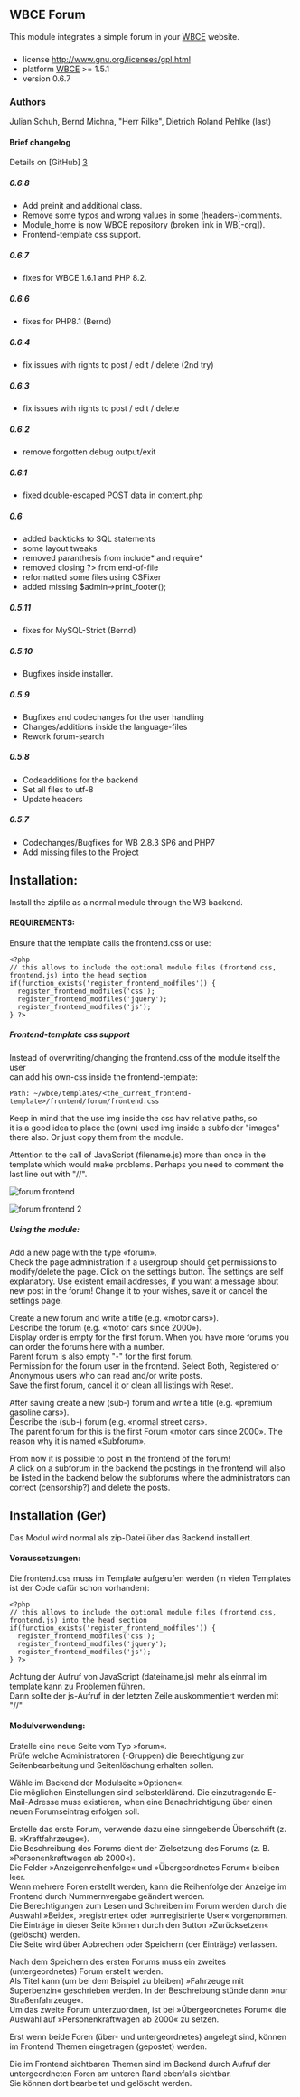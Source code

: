 
## WBCE Forum
This module integrates a simple forum in your [WBCE][2] website.

###
- license	http://www.gnu.org/licenses/gpl.html
- platform	[WBCE][2] >= 1.5.1
- version	0.6.7

### Authors
Julian Schuh, Bernd Michna, "Herr Rilke", Dietrich Roland Pehlke (last) 

#### Brief changelog
Details on [GitHub] [3]

##### 0.6.8
- Add preinit and additional class.
- Remove some typos and wrong values in some (headers-)comments.
- Module_home is now WBCE repository (broken link in WB[-org]).
- Frontend-template css support.

##### 0.6.7
- fixes for WBCE 1.6.1 and PHP 8.2.

##### 0.6.6
- fixes for PHP8.1 (Bernd)

##### 0.6.4
- fix issues with rights to post / edit / delete (2nd try)

##### 0.6.3
- fix issues with rights to post / edit / delete

##### 0.6.2
- remove forgotten debug output/exit

##### 0.6.1
- fixed double-escaped POST data in content.php
 
##### 0.6
- added backticks to SQL statements
- some layout tweaks
- removed paranthesis from include* and require*
- removed closing ?> from end-of-file
- reformatted some files using CSFixer
- added missing $admin->print_footer();

##### 0.5.11
- fixes for MySQL-Strict (Bernd)

##### 0.5.10
- Bugfixes inside installer.

##### 0.5.9
- Bugfixes and codechanges for the user handling
- Changes/additions inside the language-files
- Rework forum-search

##### 0.5.8
- Codeadditions for the backend
- Set all files to utf-8
- Update headers

##### 0.5.7
- Codechanges/Bugfixes for WB 2.8.3 SP6 and PHP7
- Add missing files to the Project

## Installation:
Install the zipfile as a normal module through the WB backend.

#### REQUIREMENTS:
Ensure that the template calls the frontend.css or use:
```code
<?php
// this allows to include the optional module files (frontend.css, frontend.js) into the head section
if(function_exists('register_frontend_modfiles')) {
  register_frontend_modfiles('css');
  register_frontend_modfiles('jquery');
  register_frontend_modfiles('js');
} ?>
```
##### Frontend-template css support
Instead of overwriting/changing the frontend.css of the module itself the user  
can add his own-css inside the frontend-template:
```code
Path: ~/wbce/templates/<the_current_frontend-template>/frontend/forum/frontend.css
```
Keep in mind that the use img inside the css hav rellative paths, so  
it is a good idea to place the (own) used img inside a subfolder "images" there also.
Or just copy them from the module.

Attention to the call of JavaScript (filename.js) more than once in the template which would make problems. Perhaps you need to comment the last line out with "//".

![forum frontend](./doc/forum_frontend_0.png)

![forum frontend 2](./doc/forum_frontend_1.png)

##### Using the module:
Add a new page with the type «forum».  
Check the page administration if a usergroup should get permissions to modify/delete the page.
Click on the settings button. The settings are self explanatory. Use existent email addresses, if you want a message about new post in the forum! Change it to your wishes, save it or cancel the settings page.

Create a new forum and write a title (e.g. «motor cars»).  
Describe the forum (e.g. «motor cars since 2000»).  
Display order is empty for the first forum. When you have more forums you can order the forums here with a number.  
Parent forum is also empty "-" for the first forum.  
Permission for the forum user in the frontend. Select Both, Registered or Anonymous users who can read and/or write posts.  
Save the first forum, cancel it or clean all listings with Reset.  

After saving create a new (sub-) forum and write a title (e.g. «premium gasoline cars»).  
Describe the (sub-) forum (e.g. «normal street cars».  
The parent forum for this is the first Forum «motor cars since 2000». The reason why it is named «Subforum».

From now it is possible to post in the frontend of the forum!  
A click on a subforum in the backend the postings in the frontend will also be listed in the backend below the subforums where the administrators can correct (censorship?) and delete the posts.  

## Installation (Ger)
Das Modul wird normal als zip-Datei über das Backend installiert.  

#### Voraussetzungen:
Die frontend.css muss im Template aufgerufen werden (in vielen Templates ist der Code dafür schon vorhanden):  
```code
<?php
// this allows to include the optional module files (frontend.css, frontend.js) into the head section
if(function_exists('register_frontend_modfiles')) {
  register_frontend_modfiles('css');
  register_frontend_modfiles('jquery');
  register_frontend_modfiles('js');
} ?>

```

Achtung der Aufruf von JavaScript (dateiname.js) mehr als einmal im template kann zu Problemen führen.  
Dann sollte der js-Aufruf in der letzten Zeile auskommentiert werden mit "//".

#### Modulverwendung:
Erstelle eine neue Seite vom Typ »forum«.  
Prüfe welche Administratoren (-Gruppen) die Berechtigung zur Seitenbearbeitung und Seitenlöschung erhalten sollen.

Wähle im Backend der Modulseite »Optionen«.  
Die möglichen Einstellungen sind selbsterklärend. Die einzutragende E-Mail-Adresse muss existieren, when eine Benachrichtigung über einen neuen Forumseintrag erfolgen soll. 

Erstelle das erste Forum, verwende dazu eine sinngebende Überschrift (z. B. »Kraftfahrzeuge«).  
Die Beschreibung des Forums dient der Zielsetzung des Forums (z. B. »Personenkraftwagen ab 2000«).  
Die Felder »Anzeigenreihenfolge« und »Übergeordnetes Forum« bleiben leer.  
Wenn mehrere Foren erstellt werden, kann die Reihenfolge der Anzeige im Frontend durch Nummernvergabe geändert werden.  
Die Berechtigungen zum Lesen und Schreiben im Forum werden durch die Auswahl »Beide«, »registrierte« oder »unregistrierte User« vorgenommen.  
Die Einträge in dieser Seite können durch den Button »Zurücksetzen« (gelöscht) werden.  
Die Seite wird über Abbrechen oder Speichern (der Einträge) verlassen.

Nach dem Speichern des ersten Forums muss ein zweites (untergeordnetes) Forum erstellt werden.  
Als Titel kann (um bei dem Beispiel zu bleiben) »Fahrzeuge mit Superbenzin« geschrieben werden. In der Beschreibung stünde dann »nur Straßenfahrzeuge«.  
Um das zweite Forum unterzuordnen, ist bei »Übergeordnetes Forum« die Auswahl auf »Personenkraftwagen ab 2000« zu setzen.

Erst wenn beide Foren (über- und untergeordnetes) angelegt sind, können im Frontend Themen eingetragen (gepostet) werden. 

Die im Frontend sichtbaren Themen sind im Backend durch Aufruf der untergeordneten Foren am unteren Rand ebenfalls sichtbar.  
Sie können dort bearbeitet und gelöscht werden.

[1]: http://websitebaker.org/ 	"WebsiteBaker"
[2]: http://www.wbce.org/	"WBCE"
[3]: https://github.com/AMASP-workbanch/wb-forum/commits/ "Commits"
  